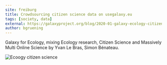 ```yaml
---
site: freiburg
title: Crowdsourcing citizen science data on usegalaxy.eu
tags: [society, data]
external: https://galaxyproject.org/blog/2020-01-galaxy-ecology-citizen-science/
author: bgruening
---
```


Galaxy for Ecology, mixing Ecology research, Citizen Science and Massively Multi Online Science by Yvan Le Bras, Simon Bénateau.

![Ecoogy citizen science](https://galaxyproject.org/blog/2020-01-galaxy-ecology-citizen-science/webhook1.PNG)


